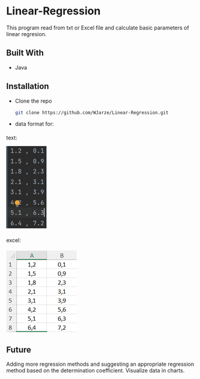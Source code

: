 # Linear-Regression
This program read from txt or Excel file and calculate basic parameters of linear regresion.
## Built With
- Java

## Installation
* Clone the repo
  ```sh
  git clone https://github.com/WJarze/Linear-Regression.git
  ```
* data format for:
####
text:

![img_2.png](img_2.png)

####
excel:
####
 ![img.png ](img.png)
####

## Future
Adding more regression methods and suggesting an appropriate regression method based on the determination coefficient. Visualize data in charts.
